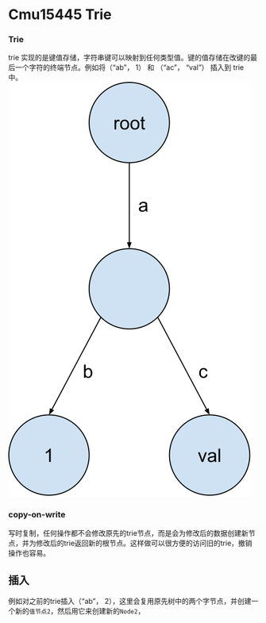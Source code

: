 # Cmu15445 Trie


### Trie
trie 实现的是键值存储，字符串键可以映射到任何类型值。键的值存储在改键的最后一个字符的终端节点。例如将（“ab”， 1） 和 （“ac”， “val”） 插入到 trie 中。
![trie01](./pics/trie-01.svg)

### copy-on-write
写时复制，任何操作都不会修改原先的trie节点，而是会为修改后的数据创建新节点，并为修改后的trie返回新的根节点。这样做可以很方便的访问旧的trie，撤销操作也容易。
## 插入
例如对之前的trie插入（“ab”， 2），这里会复用原先树中的两个字节点，并创建一个新的`值节点2`，然后用它来创建新的`Node2`，

